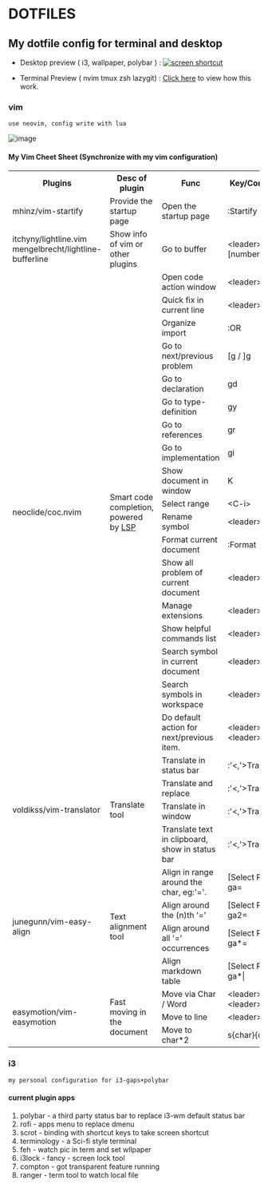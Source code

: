 <!-- markdownlint-disable MD013 MD033-->
# DOTFILES

## My dotfile config for terminal and desktop

- Desktop preview ( i3, wallpaper, polybar ) :
    [![screen shortcut](https://s1.ax1x.com/2018/10/10/iYxZkR.md.png)](https://imgchr.com/i/iYxZkR)

- Terminal Preview ( nvim tmux zsh lazygit) :
    [Click here](https://drive.google.com/file/d/1M6_sfxfztqIchVFZFh9LQTVj-Qond7QA/view?usp=sharing) to view how this work.

### vim

`use neovim, config write with lua`

![image](https://user-images.githubusercontent.com/34125917/156583231-99b29f5d-4e8e-47ae-aa6b-694214554b0d.png)

#### My Vim Cheet Sheet (Synchronize with my vim configuration)

<table style="border-collapse: collapse;">
<colgroup>
<col width="238" />
<col width="351" />
<col width="366" />
<col width="164" />
</colgroup>
<tr height="21"><th class="cell1">Plugins</th><th class="cell1">Desc of plugin</th><th class="cell1">Func</th><th class="cell1">Key/Command</th></tr>
<tr height="21"><td class="cell2">mhinz/vim-startify</td><td class="cell2">Provide the startup page</td><td class="cell2">Open the startup page</td><td class="cell2">:Startify</td></tr>
<tr height="21"><td class="cell2">itchyny/lightline.vim
mengelbrecht/lightline-bufferline</td><td class="cell2">Show info of vim or other plugins</td><td class="cell2">Go to buffer</td><td class="cell2">&lt;leader&gt;[number]</td></tr>
<tr height="21"><td rowspan="18" class="cell2">neoclide/coc.nvim</td><td rowspan="18" class="cell2">Smart code completion, powered by <a href="https://microsoft.github.io/language-server-protocol/">LSP</a></td><td class="cell2">Open code action window</td><td class="cell2">&lt;leader&gt;ac</td></tr>
<tr height="21"><td class="cell2">Quick fix in current line</td><td class="cell2">&lt;leader&gt;qf</td></tr>
<tr height="21"><td class="cell2">Organize import</td><td class="cell2">:OR</td></tr>
<tr height="21"><td class="cell2">Go to next/previous problem</td><td class="cell2">[g / ]g</td></tr>
<tr height="21"><td class="cell2">Go to declaration</td><td class="cell2">gd</td></tr>
<tr height="21"><td class="cell2">Go to type-definition</td><td class="cell2">gy</td></tr>
<tr height="21"><td class="cell3">Go to references</td><td class="cell2">gr</td></tr>
<tr height="21"><td class="cell3">Go to implementation</td><td class="cell2">gi</td></tr>
<tr height="21"><td class="cell2">Show document in window</td><td class="cell2">K</td></tr>
<tr height="21"><td class="cell2">Select range</td><td class="cell4">&lt;C-i&gt;</td></tr>
<tr height="21"><td class="cell2">Rename symbol</td><td class="cell2">&lt;leader&gt;rn</td></tr>
<tr height="21"><td class="cell2">Format current document</td><td class="cell4">:Format</td></tr>
<tr height="21"><td class="cell2">Show all problem of current document</td><td class="cell2">&lt;leader&gt;a</td></tr>
<tr height="21"><td class="cell2">Manage extensions</td><td class="cell2">&lt;leader&gt;de</td></tr>
<tr height="21"><td class="cell2">Show helpful commands list</td><td class="cell2">&lt;leader&gt;dc</td></tr>
<tr height="21"><td class="cell2">Search symbol in current document</td><td class="cell2">&lt;leader&gt;do</td></tr>
<tr height="21"><td class="cell2">Search symbols in workspace</td><td class="cell2">&lt;leader&gt;ds</td></tr>
<tr height="21"><td class="cell2">Do default action for next/previous item.</td><td class="cell2">&lt;leader&gt;dj / &lt;leader&gt;dk</td></tr>
<tr height="26"><td rowspan="4" class="cell2">voldikss/vim-translator</td><td rowspan="4" class="cell2">Translate tool</td><td class="cell2">Translate in status bar</td><td class="cell2">:'&lt;,'&gt;Translate</td></tr>
<tr height="26"><td class="cell2">Translate and replace</td><td class="cell2">:'&lt;,'&gt;TranslateR</td></tr>
<tr height="26"><td class="cell2">Translate in window</td><td class="cell2">:'&lt;,'&gt;TranslateW</td></tr>
<tr height="26"><td class="cell2">Translate text in clipboard, show in status bar</td><td class="cell2">:'&lt;,'&gt;TranslateX</td></tr>
<tr height="21"><td rowspan="4" class="cell2">junegunn/vim-easy-align</td><td rowspan="4" class="cell2">Text alignment tool</td><td class="cell2">Align in range around the char, eg:'='.</td><td class="cell2">[Select Range] ga=</td></tr>
<tr height="21"><td class="cell2">Align around the (n)th '='</td><td class="cell2">[Select Range] ga2=</td></tr>
<tr height="21"><td class="cell2">Align around all '=' occurrences</td><td class="cell2">[Select Range] ga*=</td></tr>
<tr height="21"><td class="cell2">Align markdown table</td><td class="cell2">[Select Range] ga*|</td></tr>
<tr height="21"><td rowspan="3" class="cell2">easymotion/vim-easymotion</td><td rowspan="3" class="cell2">Fast moving in the document</td><td class="cell2">Move via Char / Word</td><td class="cell2">&lt;leader&gt;f / &lt;leader&gt; w</td></tr>
<tr height="21"><td class="cell2">Move to line</td><td class="cell2">&lt;leader&gt;L</td></tr>
<tr height="21"><td class="cell2">Move to char*2</td><td class="cell2">s{char}{char}</td></tr>
</table>

### i3

`my personal configuration for i3-gaps+polybar`

#### current plugin apps

1. polybar     - a third party status bar to replace i3-wm default status bar
2. rofi        - apps menu to replace dmenu
3. scrot       - binding with shortcut keys to take screen shortcut
4. terminology - a Sci-fi style terminal
5. feh         - watch pic in term and set wllpaper
6. i3lock      - fancy - screen lock tool
7. compton     - got transparent feature running
8. ranger      - term tool to watch local file

